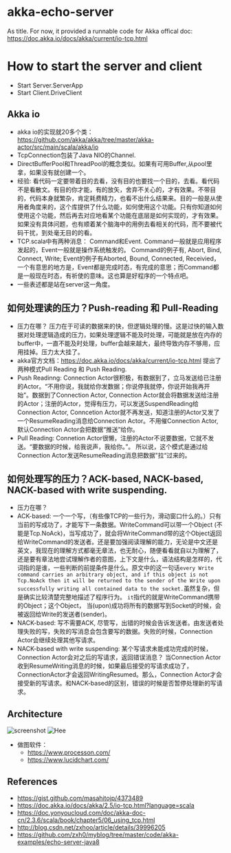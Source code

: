 # akka-echo-server
As title. For now, it provided a runnable code for Akka offical doc: https://doc.akka.io/docs/akka/current/io-tcp.html

# How to start the server and client
* Start Server.ServerApp
* Start Client.DriveClient

## Akka io
* akka io的实现就20多个类：https://github.com/akka/akka/tree/master/akka-actor/src/main/scala/akka/io
* TcpConnection包装了Java NIO的Channel.
* DirectBufferPool和ThreadPool的概念类似。如果有可用Buffer,从pool里拿，如果没有就创建一个。
* 经验: 看代码一定要带着目的去看，没有目的也要找一个目的，去看。看代码不是看散文。有目的你才能，有的放矢，舍弃不关心的，才有效果。不带目的，代码本身就繁杂，肯定耗费精力，也看不出什么结果来。目的一般是从使用者角度来的，这个库提供了什么功能，如何使用这个功能。只有你知道如何使用这个功能，然后再去对应地看某个功能在底层是如何实现的，才有效果。 如果没有具体问题，也有顺着某个脑海中的用例去看相关的代码，而不要被代码干扰，到处毫无目的的看。
* TCP.scala中有两种消息： Command和Event. Command一般就是应用程序发起的，Event一般就是操作系统触发的。 Command的例子有, Abort, Bind, Connect, Write; Event的例子有Aborted, Bound, Connected, Receivied，一个有意思的地方是，Event都是完成时态，有完成的意思；而Command都是一般现在时态，有祈使的意味。这也算是好程序的一个特点吧。
* 一些表述都是站在server这一角度。

## 如何处理读的压力？Push-reading 和 Pull-Reading
* 压力在哪？ 压力在于可读的数据来的快，但逻辑处理的慢。这是过快的输入数据对处理逻辑造成的压力，如果处理逻辑不能及时处理，可能就是放在内存的buffer中，一直不能及时处理，buffer会越来越大，最终导致内存不够用，应用挂掉。压力太大挂了。
* akka官方文档：https://doc.akka.io/docs/akka/current/io-tcp.html 提出了两种模式Pull Reading 和 Push Reading.
* Push Readinng: Connection Actor很积极，有数据到了，立马发送给已注册的Actor。“不用你说，我就给你发数据；你说停我就停，你说开始我再开始”。数据到了Connection Actor, Connection Actor就会将数据发送给注册的Actor；注册的Actor，觉得有压力，可以发送SuspendReading给Connection Actor, Conncetion Actor就不再发送，知道注册的Actor又发了一个ResumeReading消息给Connection Actor。不用催Connection Actor, 默认Connection Actor会把数据“推送”给你。
* Pull Reading: Connetion Actor很懒，注册的Actor不说要数据，它就不发送。“要数据的时候，给我说声，我给你。”。 所以说，这个模式是通过给Connection Actor发送ResumeReading消息把数据"拉“过来的。

## 如何处理写的压力？ACK-based, NACK-based, NACK-based with write suspending.
* 压力在哪？ 
* ACK-based: 一个一个写，（有些像TCP的一些行为，滑动窗口什么的。）只有当前的写成功了，才能写下一条数据。WriteCommand可以带一个Object (不能是Tcp.NoAck)，当写成功了，就会将WriteCommand带的这个Object返回给WriteCommand的发送者。还是要加强阅读理解的能力，无论是中文还是英文，我现在的理解方式都毫无章法，也无耐心，随便看看就自以为理解了，还是要有章法地尝试理解作者的意图，上下文是什么，语法结构是怎样的，代词指的是谁，一些判断的前提条件是什么。原文中的这一句话`every Write command carries an arbitrary object, and if this object is not Tcp.NoAck then it will be returned to the sender of the Write upon successfully writing all contained data to the socket.`虽然复杂，但是确实比较清楚完整地描述了程序行为。 `it`指代的就是WriteCommand携带的Object；这个Object， 当(upon)成功将所有的数据写到Socket的时候，会被返回给Write的发送者(sender)。
* NACK-based: 写不需要ACK, 尽管写，出错的时候会告诉发送者。由发送者处理失败的写，失败的写消息会包含要写的数据。失败的时候，Connection Actor会继续处理其他写请求。
* NACK-based with write suspending: 某个写请求未能成功完成的时候，Connection Actor会对之后的写请求，返回错误消息？ 当Connection Actor收到ResumeWriting消息的时候，如果最后接受的写请求成功了，ConnectionActor才会返回WritingResumed。那么，Connection Actor才会接受新的写请求。和NACK-based的区别，错误的时候是否暂停处理新的写请求。




## Architecture
  ![screenshot](https://www.lucidchart.com/publicSegments/view/39b0a770-82cd-4078-b1ff-6ab6ee63ffc8/image.png "Logo Title Text 1")
  ![Hee](http://on-img.com/chart_image/5a3c6fe7e4b0ce9ffea59979.png "Ni")
* 做图软件：
  * https://www.processon.com/
  * https://www.lucidchart.com/
## References
* https://gist.github.com/masahitojp/4373489
* https://doc.akka.io/docs/akka/2.5/io-tcp.html?language=scala
* https://doc.yonyoucloud.com/doc/akka-doc-cn/2.3.6/scala/book/chapter5/06_using_tcp.html
* http://blog.csdn.net/zxhoo/article/details/39996205
* https://github.com/zxh0/myblog/tree/master/code/akka-examples/echo-server-java8
